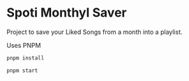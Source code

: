 # Spoti Monthyl Saver

Project to save your Liked Songs from a month into a playlist.

Uses PNPM

```bash
pnpm install
```

```bash
pnpm start
```
